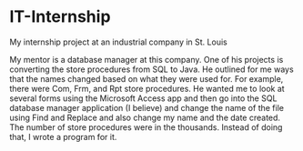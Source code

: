 # IT-Internship
My internship project at an industrial company in St. Louis

My mentor is a database manager at this company. One of his projects is converting the store procedures from  SQL to Java. He outlined for me ways that the names changed based on what they were used for. For example, there were Com, Frm, and Rpt store procedures. He wanted me to look at several forms using the Microsoft Access app and then go into the SQL database manager application (I believe) and change the name of the file using Find and Replace and also change my name and the date created. The number of store procedures were in the thousands. Instead of doing that, I wrote a program for it.
